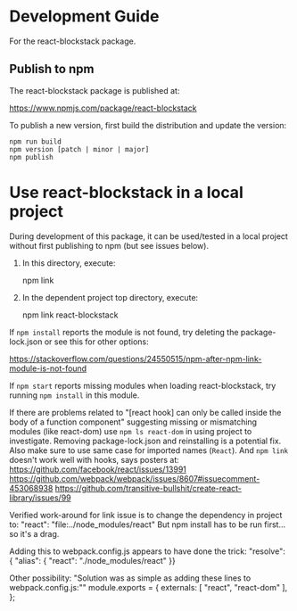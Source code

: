 # Development Guide

For the react-blockstack package.

## Publish to npm

The react-blockstack package is published at:

https://www.npmjs.com/package/react-blockstack

To publish a new version, first build the distribution and update the version:

    npm run build
    npm version [patch | minor | major]
    npm publish

# Use react-blockstack in a local project

During development of this package, it can be used/tested in a local project
without first publishing to npm (but see issues below).

1. In this directory, execute:

    npm link

2. In the dependent project top directory, execute:

    npm link react-blockstack

If `npm install` reports the module is not found, try deleting the package-lock.json or see this for other options:

https://stackoverflow.com/questions/24550515/npm-after-npm-link-module-is-not-found

If `npm start` reports missing modules when loading react-blockstack, try running `npm install` in this module.

If there are problems related to "[react hook] can only be called inside the body of a function component" suggesting missing or mismatching modules (like react-dom)
use `npm ls react-dom` in using project to investigate. Removing package-lock.json and
reinstalling is a potential fix. Also make sure to use same case for imported names (`React`). And `npm link` doesn't work well with hooks, says posters at:
https://github.com/facebook/react/issues/13991
https://github.com/webpack/webpack/issues/8607#issuecomment-453068938
https://github.com/transitive-bullshit/create-react-library/issues/99

Verified work-around for link issue is to change the dependency in project to:
"react": "file:../node_modules/react"
But npm install has to be run first... so it's a drag.

Adding this to webpack.config.js appears to have done the trick:
"resolve": { "alias": { "react": "./node_modules/react" }}

Other possibility:
"Solution was as simple as adding these lines to webpack.config.js:""
module.exports = {
    externals: [
        "react",
        "react-dom"
    ],
};
